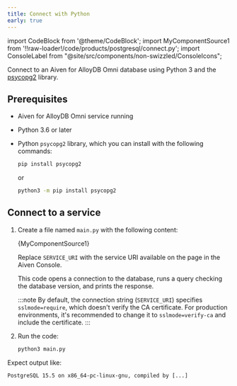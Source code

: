 ```yaml
---
title: Connect with Python
early: true
---
```


import CodeBlock from '@theme/CodeBlock';
import MyComponentSource1 from '!!raw-loader!/code/products/postgresql/connect.py';
import ConsoleLabel from "@site/src/components/non-swizzled/ConsoleIcons";

Connect to an Aiven for AlloyDB Omni database using Python 3 and the [psycopg2](https://pypi.org/project/psycopg2/) library.

## Prerequisites

-   Aiven for AlloyDB Omni service running
-   Python 3.6 or later
-   Python `psycopg2` library, which you can install with the following commands:

    ```bash
    pip install psycopg2
    ```

    or

    ```bash
    python3 -m pip install psycopg2
    ```

## Connect to a service

1. Create a file named `main.py` with the following content:

   <CodeBlock language='python'>{MyComponentSource1}</CodeBlock>

   Replace `SERVICE_URI` with the service URI available on the
   <ConsoleLabel name="overview"/> page in the Aiven Console.

   This code opens a connection to the database, runs a query checking the database version,
   and prints the response.

   :::note
   By default, the connection string (`SERVICE_URI`) specifies `sslmode=require`, which
   doesn't verify the CA certificate. For production environments, it's recommended to
   change it to `sslmode=verify-ca` and include the certificate.
   :::

1. Run the code:

   ```bash
   python3 main.py
   ```

Expect output like:

```text
PostgreSQL 15.5 on x86_64-pc-linux-gnu, compiled by [...]
```
